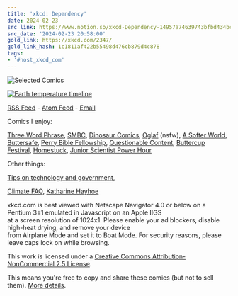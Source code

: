 ```yaml
---
title: 'xkcd: Dependency'
date: 2024-02-23
src_link: https://www.notion.so/xkcd-Dependency-14957a74639743bfbd434bc66135c708
src_date: '2024-02-23 20:58:00'
gold_link: https://xkcd.com/2347/
gold_link_hash: 1c1811af422b55498d476cb879d4c878
tags:
- '#host_xkcd_com'
---
```



![Selected Comics](//imgs.xkcd.com/s/a899e84.jpg)







  

[![Earth temperature timeline](//imgs.xkcd.com/s/temperature.png)](//xkcd.com/1732/)
  


[RSS Feed](/rss.xml) - [Atom Feed](/atom.xml) - [Email](/newsletter/)

  


Comics I enjoy:  

[Three Word Phrase](http://threewordphrase.com/),
 [SMBC](https://www.smbc-comics.com/),
 [Dinosaur Comics](https://www.qwantz.com),
 [Oglaf](https://oglaf.com/) (nsfw),
 [A Softer World](https://www.asofterworld.com),
 [Buttersafe](https://buttersafe.com/),
 [Perry Bible Fellowship](https://pbfcomics.com/),
 [Questionable Content](https://questionablecontent.net/),
 [Buttercup Festival](http://www.buttercupfestival.com/),
 [Homestuck](https://www.homestuck.com/),
 [Junior Scientist Power Hour](https://www.jspowerhour.com/)

  


Other things:  

[Tips on technology and government](https://medium.com/civic-tech-thoughts-from-joshdata/so-you-want-to-reform-democracy-7f3b1ef10597),  

[Climate FAQ](https://www.nytimes.com/interactive/2017/climate/what-is-climate-change.html),
 [Katharine Hayhoe](https://twitter.com/KHayhoe)

  


xkcd.com is best viewed with Netscape Navigator 4.0 or below on a Pentium 3±1 emulated in Javascript on an Apple IIGS  
at a screen resolution of 1024x1. Please enable your ad blockers, disable high-heat drying, and remove your device  
from Airplane Mode and set it to Boat Mode. For security reasons, please leave caps lock on while browsing.



This work is licensed under a
[Creative Commons Attribution-NonCommercial 2.5 License](https://creativecommons.org/licenses/by-nc/2.5/).



This means you're free to copy and share these comics (but not to sell them). [More details](/license.html).